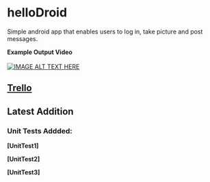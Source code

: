 # helloDroid

Simple android app that enables users to log in, take picture and post messages.

**Example Output Video**
<br></br>
[![IMAGE ALT TEXT HERE](http://img.youtube.com/vi/fz4XZ3MWlWE/0.jpg)](http://www.youtube.com/watch?v=fz4XZ3MWlWE)

## [Trello](https://trello.com/b/cjSwTxBu/homework2)

## Latest Addition

### Unit Tests Addded:

**[UnitTest1]**

**[UnitTest2]**

**[UnitTest3]**
